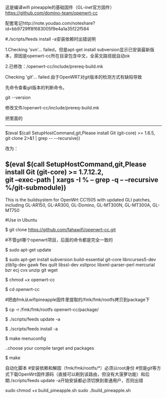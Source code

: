 这是编译wifi pineapple的基础固件（GL-inet官方固件）https://github.com/domino-team/openwrt-cc

配套笔记http://note.youdao.com/noteshare?id=bb9729ff8f683005f9e4a1a35f22f584

#./scripts/feeds install -a安装依赖时出错说明

1.Checking 'svn'... failed，但是apt-get install subversion显示已安装最新版本，原因是openwrt-cc所在目录包含中文，全英文路径就自动ok

2.已修改：/openwrt-cc/include/prereq-build.mk

Checking 'git'... failed.由于OpenWRT对git版本的检测方式有缺陷导致

先命令查看git版本的判断命令。

git --version

修改文件/openwrt-cc/include/prereq-build.mk

把里面的

----------------------------

$(eval $(call SetupHostCommand,git,Please install Git (git-core) >= 1.6.5, \
git clone 2>&1 | grep -- --recursive))

改为：

$(eval $(call SetupHostCommand,git,Please install Git (git-core) >= 1.7.12.2, \
git –exec-path | xargs -I % – grep -q – –recursive %/git-submodule))
----------------------------


This is the buildsystem for OpenWrt CC1505 with updated GLI patches,
including GL-AR150, GL-AR300, GL-Domino, GL-MT300N, GL-MT300A, GL-MT750


#Use in Ubuntu

$ git clone https://github.com/fahawifi/openwrt-cc.git

#不管git哪个openwrt项目，后面的命令都是完全一致的

$ sudo apt-get update

$ sudo apt-get install subversion build-essential git-core libncurses5-dev zlib1g-dev gawk flex quilt libssl-dev xsltproc libxml-parser-perl mercurial bzr ecj cvs unzip git wget

$ chmod +x openwrt-cc

$ cd openwrt-cc

#把由fmk从wifipineapple固件里提取的/fmk/fmk/rootfs拷贝到package下

$ cp -r /fmk/fmk/rootfs openwrt-cc/package/

$ ./scripts/feeds update -a

$ ./scripts/feeds install -a

$ make menuconfig

  ..choose your compile target and packages
  
$ make

自动化脚本
#安装依赖和解固（fmk/fmk/rootfs/*）必须以root身份
#但是git等方式下载OpenWrt固件源码（直接可以刷到该路由，但没有大菠萝功能）和后期./scripts/feeds update -a开始安装都必须切换到普通用户，否则出错


sudo chmod +x build_pineapple.sh
sudo ./build_pineapple.sh



